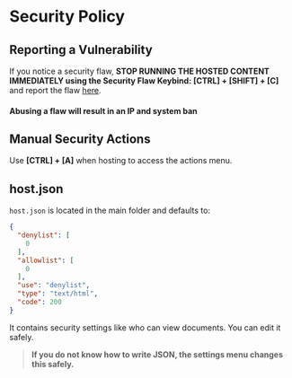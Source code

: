 # Security Policy

## Reporting a Vulnerability

If you notice a security flaw, **STOP RUNNING THE HOSTED CONTENT IMMEDIATELY using the Security Flaw Keybind: [CTRL] + [SHIFT] + [C]** and report the flaw [here](https://github.com/GloriousGlider8/webTest/issues "PyHost GitHub Issues Page").

#### Abusing a flaw will result in an IP and system ban

## Manual Security Actions

Use **[CTRL] + [A]** when hosting to access the actions menu.

## host.json

`host.json` is located in the main folder and defaults to:

```json
{
  "denylist": [
    0
  ],
  "allowlist": [
    0
  ],
  "use": "denylist",
  "type": "text/html",
  "code": 200
}
```

It contains security settings like who can view documents.
You can edit it safely.

> **If you do not know how to write JSON, the settings menu changes this safely.**
